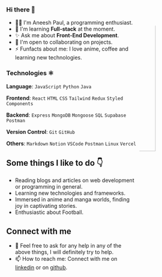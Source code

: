 

### Hi there 👋

<img width="30%" style="border-radius: 40%;" align="right" src="https://media.giphy.com/media/Tgvn82bqJT36lkVqDZ/giphy.gif?cid=790b7611vmut6fbfq50cv8zqf55adghe55pkmah827jivlhr&ep=v1_gifs_search&rid=giphy.gif&ct=s">


<!-- Introduction -->

- 🙋‍♂️ I'm Aneesh Paul, a programming enthusiast.
- 🚀 I'm learning **Full-stack** at the moment.
- ✨ Ask me about **Front-End Development**.
- 🤝 I'm open to collaborating on projects.
- ⚡ Funfacts about me: I love anime, coffee and learning new technologies.

<!-- My Skills -->

### Technologies ⚛️

**Language**: `JavaScript` `Python` `Java`

**Frontend**: `React` `HTML` `CSS` `Tailwind` `Redux` `Styled Components`

**Backend**: `Express` `MongoDB` `Mongoose` `SQL` `Supabase` `Postman`

**Version Control**: `Git` `GitHub`

**Others**: `Markdown` `Notion` `VSCode` `Postman` `Linux` `Vercel`

<!-- Extra -->

## Some things I like to do 👇
- Reading blogs and articles on web development or programming in general.
- Learning new technologies and frameworks.
- Immersed in anime and manga worlds, finding joy in captivating stories.
- Enthusiastic about Football.

<!-- Contact me -->

## Connect with me
- 💬 Feel free to ask for any help in any of the above things, I will definitely try to help.
- 📫 How to reach me: Connect with me on [linkedin](https://www.linkedin.com/in/aneesh-paul-a64aa6248/) or on [github](https://github.com/paulaneesh7).
